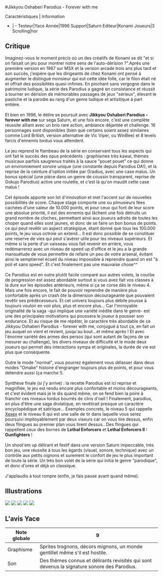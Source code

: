 #Jikkyou Oshaberi Parodius - Forever with me

Caractéristiques | Information
- | -
Testeur|Yace
Année|1996
Support|Saturn
Editeur|Konami
Joueurs|3
Scrolling|hor

## Critique
Imaginez-vous le moment précis où  un des créatifs de Konami se dit "et si on faisait un jeu pour montrer notre sens de l'auto-dérision ?".Après une première version en 1987 sur MSX et la version arcade trois ans plus tard et son succès, j'espère que les dirigeants de chez Konami ont pensé à augmenter le distingué monsieur qui eut cette idée folle, car le filon était né et offrait des possibilités quasi-infinies. En piochant sans vergogne dans le patrimoine ludique, la série des Parodius a gagné en consistance et réussit à tourner en dérision de mémorables passages de jeux "sérieux", élevant le pastiche et la parodie au rang d'un genre ludique et artisitique à part entière.<br/><br/>Et bien en 1996, le délire se poursuit avec <b>Jikkyou Oshaberi Parodius - forever with me</b> sur sega Saturn, et une fois encore, c'est une complète réussite alliant avec un brio rare action, ambiance déjantée et challenge. 16 personnages sont disponibles (bien que certains soient assez similaires comme Lord British, version alternative de Vic Viper, ou WinBee) et 8 levels farcis d'ennemis tordus vous attendent.<br/><br/>Le jeu reprend le flambeau de la série en conservant tous les aspects qui ont fait le succès des opus précédents : graphismes très kawai, thèmes musicaux parfois saugrenus traités à la sauce "pouet pouet" ce qui donne un environnement sonore unique (une constante depuis Parodius DA!), et la reprise de la ceinture d'option initiée par Gradius, avec une case malus. Un bonus spécial (une pièce dans un genre de coussin transparent, reprise de Gokujo Parodius) active une roulette, et c'est là qu'on maudit cette case malus !<br/><br/>Cet épisode apporte son lot d'innovation  et met l'accent sur de nouvelles possibilités de score. Chaque stage comporte une ou plmusieurs fées cachées d'une valeur de 10.000 points, et pour ceux qui font de leur score une absolue priorité, il est des ennemis qui lâchent une fois détruits un grand nombre de cloches, permettant ainsi aux joueurs adroits de toutes les choper quand elles sont jaunes, et donc de se faire un bon bonus de points. ce qui peut revêtir un aspect stratégique, étant donné que tous les 100.000 points, le jeu vous octroie un extend... Il est donc possible de se constituer une reserve de vies qui peut s'avérer utile pour les niveaux supérieurs. Et même si la perte d'un vaisseau vous fait revenir en arrière, vous redémarrerez avec un niveau de speed up d'office et le jeu a la grande mansuétude de vous permettre de refaire un peu de votre arsenal, évitant ainsi le semptiernel écueil du niveau impossible à reprendre quand on est "à poil et sans speed". Et c'est finalement pas une mauvaise chose^^<br/><br/>Ce Parodius est en outre plutôt facile comparé aux autres volets, la courbe de progression est assez abordable surtout si vous avez fait vos classes à la dure sur les épisodes antérieurs, même si ça se corse dès le niveau 4. Mais une fois encore, le fait de pouvoir reprendre de manière plus confortable après un crash ôte la dimension décourageante que pouvaient revêtir ses prédécesseurs. Et cet univers toujours plus débile pousse à toujours vouloir en voir plus, plus et encore plus... Car l'incroyable originalité de la saga -qui implique une variété inédite dans le genre- est une des principales motivations qui poussera le joueur à pousser son endurance. Et au risque de me répéter, le caractère très abordable de ce Jikkyou Oshaberi Parodius - forever with me, conjugué à tout ça, en fait un jeu auquel on vient et revient, jusqu'au bout...et même après ! Et avec l'énorme variété des armes des persos (qui sont autant de façons de se mesurer au challenge), les divers niveaux de difficulté et le mode deux joueurs qui permet des interactions sympa et originales, la durée de vie est plus que conséquente.<br/><br/>Outre le mode "normal", vous pourrez également vous délasser dans deux modes "Omake" histoire d'engranger toujours plus de points, et pour vous détendre aussi (ça marche !).<br/><br/>Synthèse finale (si j'y arrive) : la recette Parodius est ici reprise et magnifiée, le jeu est rendu encore plus confortable et moins décourageants, et c'est évident mais je le dis quand même, on se fend bien la poire à franchir ces niveaux tordus bourrés de clins d'oeil ! Finalement, parodius, en plus d'être une saga drolatique, en revêtirait presque un caractère encyclopédique et satirique...  Exemples concrets, le niveau 5 qui rappelle <a href="index.php?page=fiche&id=65">Xexex</a> et le niveau 6 qui est une salle de tir dans laquelle vous serez poursuivi impitoyablement par deux viseurs car on vous tire dessus, enfin deux flingues au premier plan vous tirent dessus...Des flingues qui rappellent ceux des bornes de <b>Lethal Enforcers</b> et <b>Lethal Enforcers II : Gunfighters</b> ! <br/><br/>Un shoot'em up délirant et festif dans une version Saturn impeccable, très bon jeu, une réussite à tous les égards (visuel, sonore, technique) avec un contrôle aux petits oignons et surement le confort de jeu le plus important de toute la série. Un très bon volet de la série qui initia le genre "parodique", et donc d'ores et déjà un classique.<br/><br/>J'applaudis à tout rompre (enfin, je fais pause avant quand même).

## Illustrations
![](http://www.shmup.com/images/thumbs/img_fiche_1_1268.jpg)
![](http://www.shmup.com/images/thumbs/img_fiche_2_1268.jpg)
![](http://www.shmup.com/images/thumbs/img_fiche_3_1268.jpg)
![](http://www.shmup.com/images/thumbs/img_fiche_4_1268.jpg)
![](http://www.shmup.com/images/thumbs/img_fiche_5_1268.jpg)

## L'avis Yace
Note globale|9
-|-
Graphisme|Sprites trognons, décors mignons, un monde gentillet même s'il est hostile.
Son|Des thèmes connus et délirants revisités qui sont devenus la signature sonore des Parodius.
